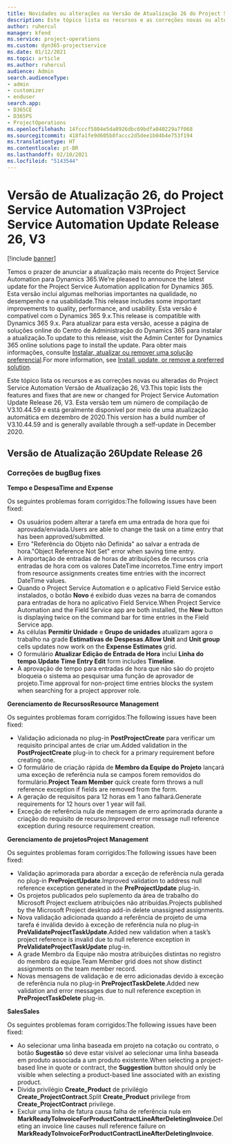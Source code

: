 ```yaml
---
title: Novidades ou alterações na Versão de Atualização 26 do Project Service Automation V3
description: Este tópico lista os recursos e as correções novas ou alteradas disponíveis na Versão de Atualização 26 do Project Service Automation V3.
author: ruhercul
manager: kfend
ms.service: project-operations
ms.custom: dyn365-projectservice
ms.date: 01/12/2021
ms.topic: article
ms.author: ruhercul
audience: Admin
search.audienceType:
- admin
- customizer
- enduser
search.app:
- D365CE
- D365PS
- ProjectOperations
ms.openlocfilehash: 14fcccf5804e5da0926dbc69bdfa040229a7f068
ms.sourcegitcommit: 418fa1fe9d605b8faccc2d5dee1b04b4e753f194
ms.translationtype: HT
ms.contentlocale: pt-BR
ms.lasthandoff: 02/10/2021
ms.locfileid: "5143544"
---
```

# <a name="project-service-automation-update-release-26-v3"></a><span data-ttu-id="81f32-103">Versão de Atualização 26, do Project Service Automation V3</span><span class="sxs-lookup"><span data-stu-id="81f32-103">Project Service Automation Update Release 26, V3</span></span>

[!include [banner](../includes/psa-now-project-operations.md)]

<span data-ttu-id="81f32-104">Temos o prazer de anunciar a atualização mais recente do Project Service Automation para Dynamics 365.</span><span class="sxs-lookup"><span data-stu-id="81f32-104">We’re pleased to announce the latest update for the Project Service Automation application for Dynamics 365.</span></span> <span data-ttu-id="81f32-105">Esta versão inclui algumas melhorias importantes na qualidade, no desempenho e na usabilidade.</span><span class="sxs-lookup"><span data-stu-id="81f32-105">This release includes some important improvements to quality, performance, and usability.</span></span> <span data-ttu-id="81f32-106">Esta versão é compatível com o Dynamics 365 9.x.</span><span class="sxs-lookup"><span data-stu-id="81f32-106">This release is compatible with Dynamics 365 9.x.</span></span> <span data-ttu-id="81f32-107">Para atualizar para esta versão, acesse a página de soluções online do Centro de Administração do Dynamics 365 para instalar a atualização.</span><span class="sxs-lookup"><span data-stu-id="81f32-107">To update to this release, visit the Admin Center for Dynamics 365 online solutions page to install the update.</span></span> <span data-ttu-id="81f32-108">Para obter mais informações, consulte [Instalar, atualizar ou remover uma solução preferencial](https://docs.microsoft.com/power-platform/admin/install-remove-preferred-solution).</span><span class="sxs-lookup"><span data-stu-id="81f32-108">For more information, see [Install, update, or remove a preferred solution](https://docs.microsoft.com/power-platform/admin/install-remove-preferred-solution).</span></span>

<span data-ttu-id="81f32-109">Este tópico lista os recursos e as correções novas ou alteradas do Project Service Automation Versão de Atualização 26, V3.</span><span class="sxs-lookup"><span data-stu-id="81f32-109">This topic lists the features and fixes that are new or changed for Project Service Automation Update Release 26, V3.</span></span> <span data-ttu-id="81f32-110">Esta versão tem um número de compilação de V3.10.44.59 e está geralmente disponível por meio de uma atualização automática em dezembro de 2020.</span><span class="sxs-lookup"><span data-stu-id="81f32-110">This version has a build number of V3.10.44.59 and is generally available through a self-update in December 2020.</span></span>

## <a name="update-release-26"></a><span data-ttu-id="81f32-111">Versão de Atualização 26</span><span class="sxs-lookup"><span data-stu-id="81f32-111">Update Release 26</span></span>

### <a name="bug-fixes"></a><span data-ttu-id="81f32-112">Correções de bug</span><span class="sxs-lookup"><span data-stu-id="81f32-112">Bug fixes</span></span>

<span data-ttu-id="81f32-113">**Tempo e Despesa**</span><span class="sxs-lookup"><span data-stu-id="81f32-113">**Time and Expense**</span></span>

<span data-ttu-id="81f32-114">Os seguintes problemas foram corrigidos:</span><span class="sxs-lookup"><span data-stu-id="81f32-114">The following issues have been fixed:</span></span>

- <span data-ttu-id="81f32-115">Os usuários podem alterar a tarefa em uma entrada de hora que foi aprovada/enviada.</span><span class="sxs-lookup"><span data-stu-id="81f32-115">Users are able to change the task on a time entry that has been approved/submitted.</span></span>
- <span data-ttu-id="81f32-116">Erro "Referência do Objeto não Definida" ao salvar a entrada de hora.</span><span class="sxs-lookup"><span data-stu-id="81f32-116">"Object Reference Not Set" error when saving time entry.</span></span>
- <span data-ttu-id="81f32-117">A importação de entradas de horas de atribuições de recursos cria entradas de hora com os valores DateTime incorretos.</span><span class="sxs-lookup"><span data-stu-id="81f32-117">Time entry import from resource assignments creates time entries with the incorrect DateTime values.</span></span>
- <span data-ttu-id="81f32-118">Quando o Project Service Automation e o aplicativo Field Service estão instalados, o botão **Novo** é exibido duas vezes na barra de comandos para entradas de hora no aplicativo Field Service.</span><span class="sxs-lookup"><span data-stu-id="81f32-118">When Project Service Automation and the Field Service app are both installed, the **New** button is displaying twice on the command bar for time entries in the Field Service app.</span></span>
- <span data-ttu-id="81f32-119">As células **Permitir Unidade** e **Grupo de unidades** atualizam agora o trabalho na grade **Estimativas de Despesas**.</span><span class="sxs-lookup"><span data-stu-id="81f32-119">**Allow Unit** and **Unit group** cells updates now work on the **Expense Estimates** grid.</span></span>
- <span data-ttu-id="81f32-120">O formulário **Atualizar Edição de Entrada de Hora** inclui **Linha do tempo**.</span><span class="sxs-lookup"><span data-stu-id="81f32-120">**Update Time Entry Edit** form includes **Timeline**.</span></span>
- <span data-ttu-id="81f32-121">A aprovação de tempo para entradas de hora que não são do projeto bloqueia o sistema ao pesquisar uma função de aprovador de projeto.</span><span class="sxs-lookup"><span data-stu-id="81f32-121">Time approval for non-project time entries blocks the system when searching for a project approver role.</span></span>

<span data-ttu-id="81f32-122">**Gerenciamento de Recursos**</span><span class="sxs-lookup"><span data-stu-id="81f32-122">**Resource Management**</span></span>

<span data-ttu-id="81f32-123">Os seguintes problemas foram corrigidos:</span><span class="sxs-lookup"><span data-stu-id="81f32-123">The following issues have been fixed:</span></span>

- <span data-ttu-id="81f32-124">Validação adicionada no plug-in **PostProjectCreate** para verificar um requisito principal antes de criar um.</span><span class="sxs-lookup"><span data-stu-id="81f32-124">Added validation in the **PostProjectCreate** plug-in to check for a primary requirement before creating one.</span></span>
- <span data-ttu-id="81f32-125">O formulário de criação rápida de **Membro da Equipe do Projeto** lançará uma exceção de referência nula se campos forem removidos do formulário.</span><span class="sxs-lookup"><span data-stu-id="81f32-125">**Project Team Member** quick create form throws a null reference exception if fields are removed from the form.</span></span>
- <span data-ttu-id="81f32-126">A geração de requisitos para 12 horas em 1 ano falhará.</span><span class="sxs-lookup"><span data-stu-id="81f32-126">Generate requirements for 12 hours over 1 year will fail.</span></span>
- <span data-ttu-id="81f32-127">Exceção de referência nula de mensagem de erro aprimorada durante a criação do requisito de recurso.</span><span class="sxs-lookup"><span data-stu-id="81f32-127">Improved error message null reference exception during resource requirement creation.</span></span>

<span data-ttu-id="81f32-128">**Gerenciamento de projetos**</span><span class="sxs-lookup"><span data-stu-id="81f32-128">**Project Management**</span></span>

<span data-ttu-id="81f32-129">Os seguintes problemas foram corrigidos:</span><span class="sxs-lookup"><span data-stu-id="81f32-129">The following issues have been fixed:</span></span>

- <span data-ttu-id="81f32-130">Validação aprimorada para abordar a exceção de referência nula gerada no plug-in **PreProjectUpdate**.</span><span class="sxs-lookup"><span data-stu-id="81f32-130">Improved validation to address null reference exception generated in the **PreProjectUpdate** plug-in.</span></span>
- <span data-ttu-id="81f32-131">Os projetos publicados pelo suplemento da área de trabalho do Microsoft Project excluem atribuições não atribuídas.</span><span class="sxs-lookup"><span data-stu-id="81f32-131">Projects published by the Microsoft Project desktop add-in delete unassigned assignments.</span></span>
- <span data-ttu-id="81f32-132">Nova validação adicionada quando a referência de projeto de uma tarefa é inválida devido à exceção de referência nula no plug-in **PreValidateProjectTaskUpdate**.</span><span class="sxs-lookup"><span data-stu-id="81f32-132">Added new validation when a task’s project reference is invalid due to null reference exception in **PreValidateProjectTaskUpdate** plug-in.</span></span>
- <span data-ttu-id="81f32-133">A grade Membro da Equipe não mostra atribuições distintas no registro do membro da equipe.</span><span class="sxs-lookup"><span data-stu-id="81f32-133">Team Member grid does not show distinct assignments on the team member record.</span></span>
- <span data-ttu-id="81f32-134">Novas mensagens de validação e de erro adicionadas devido à exceção de referência nula no plug-in **PreProjectTaskDelete**.</span><span class="sxs-lookup"><span data-stu-id="81f32-134">Added new validation and error messages due to null reference exception in **PreProjectTaskDelete** plug-in.</span></span>

<span data-ttu-id="81f32-135">**Sales**</span><span class="sxs-lookup"><span data-stu-id="81f32-135">**Sales**</span></span>

<span data-ttu-id="81f32-136">Os seguintes problemas foram corrigidos:</span><span class="sxs-lookup"><span data-stu-id="81f32-136">The following issues have been fixed:</span></span>

- <span data-ttu-id="81f32-137">Ao selecionar uma linha baseada em projeto na cotação ou contrato, o botão **Sugestão** só deve estar visível ao selecionar uma linha baseada em produto associada a um produto existente.</span><span class="sxs-lookup"><span data-stu-id="81f32-137">When selecting a project-based line in quote or contract, the **Suggestion** button should only be visible when selecting a product-based line associated with an existing product.</span></span>
- <span data-ttu-id="81f32-138">Divida privilégio **Create_Product** de privilégio **Create_ProjectContract**.</span><span class="sxs-lookup"><span data-stu-id="81f32-138">Split **Create_Product** privilege from **Create_ProjectContract** privilege.</span></span>
- <span data-ttu-id="81f32-139">Excluir uma linha de fatura causa falha de referência nula em **MarkReadyToInvoiceForProductContractLineAfterDeletingInvoice**.</span><span class="sxs-lookup"><span data-stu-id="81f32-139">Deleting an invoice line causes null reference failure on **MarkReadyToInvoiceForProductContractLineAfterDeletingInvoice**.</span></span>
